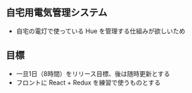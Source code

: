 ## 自宅用電気管理システム

- 自宅の電灯で使っている Hue を管理する仕組みが欲しいため

## 目標

- 一旦1日（8時間）をリリース目標、後は随時更新とする
- フロントに React + Redux を練習で使うものとする
